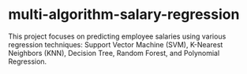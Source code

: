 # multi-algorithm-salary-regression
This project focuses on predicting employee salaries using various regression techniques: Support Vector Machine (SVM), K-Nearest Neighbors (KNN), Decision Tree, Random Forest, and Polynomial Regression.
